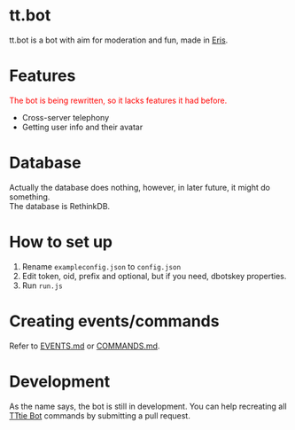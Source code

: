 # tt.bot
tt.bot is a bot with aim for moderation and fun, made in [Eris](https://github.com/abalabahaha/eris).

# Features
<span style="color:red">The bot is being rewritten, so it lacks features it had before.</span>
- Cross-server telephony
- Getting user info and their avatar

# Database
Actually the database does nothing, however, in later future, it might do something.<br>
The database is RethinkDB.

# How to set up
1. Rename `exampleconfig.json` to `config.json`
2. Edit token, oid, prefix and optional, but if you need, dbotskey properties.
3. Run `run.js`

# Creating events/commands
Refer to [EVENTS.md](./EVENTS.md) or [COMMANDS.md](./COMMANDS.md).

# Development
As the name says, the bot is still in development. You can help recreating all [TTtie Bot](https://github.com/TTtie/TTtie-Bot) commands by submitting a pull request.